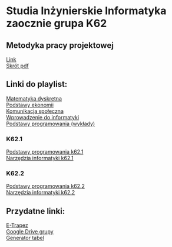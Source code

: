 # Studia Inżynierskie Informatyka zaocznie grupa K62

## Metodyka pracy projektowej 
[Link](https://www.youtube.com/watch?v=FxPeSfvr6kI)\
[Skrót pdf](https://github.com/piotrszpruta/k62/raw/gh-pages/ABC%20Studenta%20-%20skr%C3%B3t.pdf)

## Linki do playlist:
[Matematyka dyskretna](https://www.youtube.com/playlist?list=PLxJh4IIn0QjoxA0lcmLl0kIsIdMPY5vMb)\
[Podstawy ekonomii](https://www.youtube.com/playlist?list=PLxJh4IIn0QjrWYpCtBh6ZOAgsRyMMoLqR)\
[Komunikacja społeczna](https://www.youtube.com/playlist?list=PLxJh4IIn0QjoiOuPi6tbrpDEQftrr1DYU)\
[Wprowadzenie do informatyki](https://www.youtube.com/playlist?list=PLxJh4IIn0Qjr5uAQOWph2Uue47PfARHWh)\
[Podstawy programowania (wykłady)](https://www.youtube.com/playlist?list=PLxJh4IIn0QjqNenTAmZ6YPZlaGFO_qC8E)

### K62.1
[Podstawy programowania k62.1](https://www.youtube.com/playlist?list=PLxJh4IIn0Qjq3oiZhBZrcuCqOlMeFWkGp)\
[Narzędzia informatyki k62.1](https://www.youtube.com/playlist?list=PLxJh4IIn0QjqnVgWPiAEDzSdeaXkxKjjJ)

### K62.2
[Podstawy programowania k62.2](https://www.youtube.com/playlist?list=PLxJh4IIn0QjpRfj9P42TFfKoORMVIivgF)\
[Narzędzia informatyki k62.2](https://www.youtube.com/playlist?list=PLxJh4IIn0Qjofa9J1qMQDK87OWr-Pt_kB)



## Przydatne linki:

[E-Trapez](https://drive.google.com/drive/folders/1BQsuX3Dy3fVYFkeaWca4WIOEtkwEx89L)\
[Google Drive grupy](https://drive.google.com/drive/u/1/folders/1_YaUUs0wsGsuLAZtbRvUAtrLGgUqnsEm?usp=sharing)\
[Generator tabel](https://web.stanford.edu/class/cs103/tools/truth-table-tool/)

